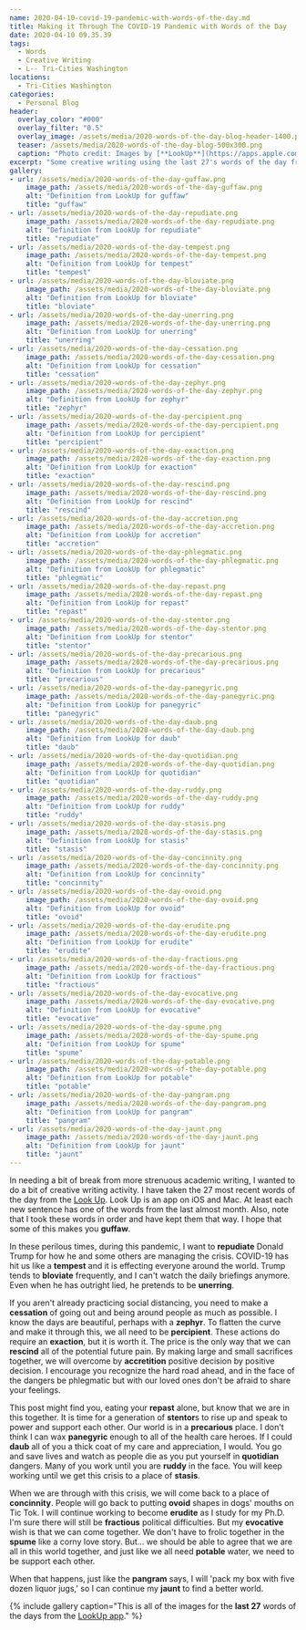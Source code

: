 ```yaml
---
name: 2020-04-10-covid-19-pandemic-with-words-of-the-day.md
title: Making it Through The COVID-19 Pandemic with Words of the Day
date: 2020-04-10 09.35.39
tags:
  - Words
  - Creative Writing
  - L-- Tri-Cities Washington
locations: 
  - Tri-Cities Washington
categories:
  - Personal Blog
header:
  overlay_color: "#000"
  overlay_filter: "0.5"
  overlay_image: /assets/media/2020-words-of-the-day-blog-header-1400.png
  teaser: /assets/media/2020-words-of-the-day-blog-500x300.png
  caption: "Photo credit: Images by [**LookUp**](https://apps.apple.com/us/app/lookup-english-dictionary/id872564448) used in each of their words of the day."
excerpt: "Some creative writing using the last 27's words of the day from the Look Up app to talk about the current COVID-19 pandemic."
gallery:
- url: /assets/media/2020-words-of-the-day-guffaw.png
    image_path: /assets/media/2020-words-of-the-day-guffaw.png
    alt: "Definition from LookUp for guffaw"
    title: "guffaw"
- url: /assets/media/2020-words-of-the-day-repudiate.png
    image_path: /assets/media/2020-words-of-the-day-repudiate.png
    alt: "Definition from LookUp for repudiate"
    title: "repudiate"
- url: /assets/media/2020-words-of-the-day-tempest.png
    image_path: /assets/media/2020-words-of-the-day-tempest.png
    alt: "Definition from LookUp for tempest"
    title: "tempest"
- url: /assets/media/2020-words-of-the-day-bloviate.png
    image_path: /assets/media/2020-words-of-the-day-bloviate.png
    alt: "Definition from LookUp for bloviate"
    title: "bloviate"
- url: /assets/media/2020-words-of-the-day-unerring.png
    image_path: /assets/media/2020-words-of-the-day-unerring.png
    alt: "Definition from LookUp for unerring"
    title: "unerring"
- url: /assets/media/2020-words-of-the-day-cessation.png
    image_path: /assets/media/2020-words-of-the-day-cessation.png
    alt: "Definition from LookUp for cessation"
    title: "cessation"
- url: /assets/media/2020-words-of-the-day-zephyr.png
    image_path: /assets/media/2020-words-of-the-day-zephyr.png
    alt: "Definition from LookUp for zephyr"
    title: "zephyr"
- url: /assets/media/2020-words-of-the-day-percipient.png
    image_path: /assets/media/2020-words-of-the-day-percipient.png
    alt: "Definition from LookUp for percipient"
    title: "percipient"
- url: /assets/media/2020-words-of-the-day-exaction.png
    image_path: /assets/media/2020-words-of-the-day-exaction.png
    alt: "Definition from LookUp for exaction"
    title: "exaction"
- url: /assets/media/2020-words-of-the-day-rescind.png
    image_path: /assets/media/2020-words-of-the-day-rescind.png
    alt: "Definition from LookUp for rescind"
    title: "rescind"
- url: /assets/media/2020-words-of-the-day-accretion.png
    image_path: /assets/media/2020-words-of-the-day-accretion.png
    alt: "Definition from LookUp for accretion"
    title: "accretion"
- url: /assets/media/2020-words-of-the-day-phlegmatic.png
    image_path: /assets/media/2020-words-of-the-day-phlegmatic.png
    alt: "Definition from LookUp for phlegmatic"
    title: "phlegmatic"
- url: /assets/media/2020-words-of-the-day-repast.png
    image_path: /assets/media/2020-words-of-the-day-repast.png
    alt: "Definition from LookUp for repast"
    title: "repast"
- url: /assets/media/2020-words-of-the-day-stentor.png
    image_path: /assets/media/2020-words-of-the-day-stentor.png
    alt: "Definition from LookUp for stentor"
    title: "stentor"
- url: /assets/media/2020-words-of-the-day-precarious.png
    image_path: /assets/media/2020-words-of-the-day-precarious.png
    alt: "Definition from LookUp for precarious"
    title: "precarious"
- url: /assets/media/2020-words-of-the-day-panegyric.png
    image_path: /assets/media/2020-words-of-the-day-panegyric.png
    alt: "Definition from LookUp for panegyric"
    title: "panegyric"
- url: /assets/media/2020-words-of-the-day-daub.png
    image_path: /assets/media/2020-words-of-the-day-daub.png
    alt: "Definition from LookUp for daub"
    title: "daub"
- url: /assets/media/2020-words-of-the-day-quotidian.png
    image_path: /assets/media/2020-words-of-the-day-quotidian.png
    alt: "Definition from LookUp for quotidian"
    title: "quotidian"
- url: /assets/media/2020-words-of-the-day-ruddy.png
    image_path: /assets/media/2020-words-of-the-day-ruddy.png
    alt: "Definition from LookUp for ruddy"
    title: "ruddy"
- url: /assets/media/2020-words-of-the-day-stasis.png
    image_path: /assets/media/2020-words-of-the-day-stasis.png
    alt: "Definition from LookUp for stasis"
    title: "stasis"
- url: /assets/media/2020-words-of-the-day-concinnity.png
    image_path: /assets/media/2020-words-of-the-day-concinnity.png
    alt: "Definition from LookUp for concinnity"
    title: "concinnity"
- url: /assets/media/2020-words-of-the-day-ovoid.png
    image_path: /assets/media/2020-words-of-the-day-ovoid.png
    alt: "Definition from LookUp for ovoid"
    title: "ovoid"
- url: /assets/media/2020-words-of-the-day-erudite.png
    image_path: /assets/media/2020-words-of-the-day-erudite.png
    alt: "Definition from LookUp for erudite"
    title: "erudite"
- url: /assets/media/2020-words-of-the-day-fractious.png
    image_path: /assets/media/2020-words-of-the-day-fractious.png
    alt: "Definition from LookUp for fractious"
    title: "fractious"
- url: /assets/media/2020-words-of-the-day-evocative.png
    image_path: /assets/media/2020-words-of-the-day-evocative.png
    alt: "Definition from LookUp for evocative"
    title: "evocative"
- url: /assets/media/2020-words-of-the-day-spume.png
    image_path: /assets/media/2020-words-of-the-day-spume.png
    alt: "Definition from LookUp for spume"
    title: "spume"
- url: /assets/media/2020-words-of-the-day-potable.png
    image_path: /assets/media/2020-words-of-the-day-potable.png
    alt: "Definition from LookUp for potable"
    title: "potable"
- url: /assets/media/2020-words-of-the-day-pangram.png
    image_path: /assets/media/2020-words-of-the-day-pangram.png
    alt: "Definition from LookUp for pangram"
    title: "pangram"
- url: /assets/media/2020-words-of-the-day-jaunt.png
    image_path: /assets/media/2020-words-of-the-day-jaunt.png
    alt: "Definition from LookUp for jaunt"
    title: "jaunt"
---
```




In needing a bit of break from more strenuous academic writing, I wanted to do a bit of creative writing activity. I have taken the 27 most recent words of the day from the [Look Up](https://apps.apple.com/us/app/lookup-english-dictionary/id872564448). Look Up is an app on iOS and Mac. At least each new sentence has one of the words from the last almost month. Also, note that I took these words in order and have kept them that way. I hope that some of this makes you **guffaw**. 

In these perilous times, during this pandemic, I want to **repudiate** Donald Trump for how he and some others are managing the crisis. COVID-19 has hit us like a **tempest** and it is effecting everyone around the world. Trump tends to **bloviate** frequently, and I can't watch the daily briefings anymore. Even when he has outright lied, he pretends to be **unerring**. 

If you aren't already practicing social distancing, you need to make a **cessation** of going out and being around people as much as possible.  I know the days are beautiful, perhaps with a **zephyr**. To flatten the curve and make it through this, we all need to be **percipient**. These actions do require an **exaction**, but it is worth it. The price is the only way that we can **rescind** all of the potential future pain. By making large and small sacrifices together, we will overcome by **accretition** positive decision by positive decision. I encourage you recognize the hard road ahead, and in the face of the dangers be phlegmatic but with our loved ones don't be afraid to share your feelings.

This post might find you, eating your **repast** alone, but know that we are in this together. It is time for a generation of **stentor**s to rise up and speak to power and support each other. Our world is in a **precarious** place. I don't think I can wax **panegyric** enough to all of the health care heroes. If I could **daub** all of you a thick coat of my care and appreciation, I would. You go and save lives and watch as people die as you put yourself in **quotidian** dangers. Many of you work until you are **ruddy** in the face. You will keep working until we get this crisis to a place of **stasis**. 

When we are through with this crisis, we will come back to a place of **concinnity**. People will go back to putting **ovoid** shapes in dogs' mouths on Tic Tok. I will continue working to become **erudite** as I study for my Ph.D. I'm sure there will still be **fractious** political difficulties. But my **evocative** wish is that we can come together. We don't have to frolic together in the **spume** like a corny love story. But... we should be able to agree that we are all in this world together, and just like we all need  **potable** water, we need to be support each other.

When that happens, just like the **pangram** says, I will 'pack my box with five dozen liquor jugs,' so I can continue my **jaunt** to find a better world.

{% include gallery caption="This is all of the images for the **last 27** words of the days from the [LookUp app](https://apps.apple.com/us/app/lookup-english-dictionary/id872564448)." %}

